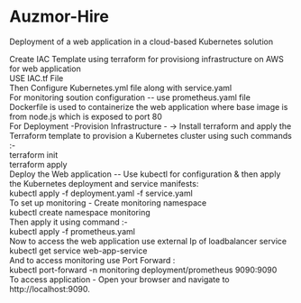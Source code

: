 # Auzmor-Hire
Deployment of a web application in a cloud-based Kubernetes solution

Create IAC Template using terraform for provisiong infrastructure on AWS for web application  <br>
USE IAC.tf File <br>
Then Configure Kubernetes.yml file along with service.yaml  <br>
For monitoring soution configuration  -- use prometheus.yaml file <br>
Dockerfile is used to containerize the web application where base image is from node.js which is exposed to port 80 <br>
  For Deployment -Provision Infrastructure - -> Install terraform and apply the Terraform template to provision a Kubernetes cluster using such commands :- <br>
     terraform init <br>
     terraform apply <br>
  Deploy the Web application -- Use kubectl for configuration & then apply the Kubernetes deployment and service manifests: <br>
     kubectl apply -f deployment.yaml -f service.yaml  <br>
  To set up monitoring - Create monitoring namespace <br>
     kubectl create namespace monitoring  <br>
  Then apply it using command :- <br>
     kubectl apply -f prometheus.yaml  <br>
  Now to access the web application use external Ip of loadbalancer service <br>
     kubectl get service web-app-service  <br>
  And to access monitoring use Port Forward : <br>
     kubectl port-forward -n monitoring deployment/prometheus 9090:9090  <br>
  To access application - Open your browser and navigate to http://localhost:9090. <br>
